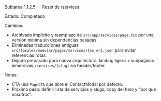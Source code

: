 Subtarea 1.1.2.5 — Reset de /services

Estado: Completado

Cambios:
- Archivado implícito y reemplazo de `src/app/services/page.tsx` por una versión mínima sin dependencias pesadas.
- Eliminadas traducciones antiguas `src/locales/modular/pages/services/{es,en}.json` para evitar referencias rotas.
- Dejado preparado para nueva arquitectura: landing ligera + subpáginas inmersivas `/services/[slug]` sin header/footer.

Notas:
- CTA usa `PageCTA` que abre el ContactModal por defecto.
- Próximo paso: definir lista de servicios y slugs, copy del hero y “por qué nosotros”.